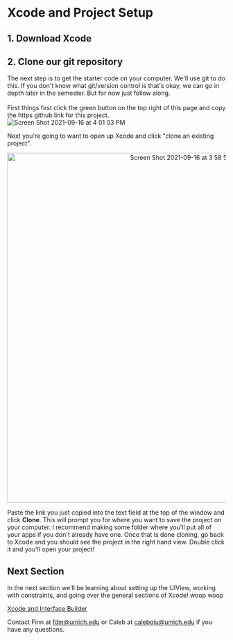 # Xcode and Project Setup

## 1. Download Xcode

## 2. Clone our git repository
The next step is to get the starter code on your computer. We'll use git to do this. If you don't know what git/version control is that's okay, we can go in depth later in the semester. But for now just follow along. \
\
First things first click the green button on the top right of this page and copy the https github link for this project. \
![Screen Shot 2021-09-16 at 4 01 03 PM](https://user-images.githubusercontent.com/54146662/133678279-65dd04f2-cc83-4d8f-9591-d6e30cba1be5.png)

Next you're going to want to open up Xcode and click "clone an existing project". 

<p align="center">
  <img width="808" alt="Screen Shot 2021-09-16 at 3 58 58 PM" src="https://user-images.githubusercontent.com/54146662/133677945-6ffe1511-241b-4628-a00e-6ca26fbae2d3.png">
</p>

Paste the link you just copied into the text field at the top of the window and click __Clone__. This will prompt you for where you want to save the project on your computer. I recommend making some folder where you'll put all of your apps if you don't already have one. Once that is done cloning, go back to Xcode and you should see the project in the right hand view. Double click it and you'll open your project!
  
## Next Section
In the next section we'll be learning about setting up the UIView, working with constraints, and going over the general sections of Xcode! woop woop
  
[Xcode and Interface Builder](https://github.com/ffdm/MHack_IOS_Onboarding/blob/main/Xcode%26IB.md)
  

Contact Finn at fdm@umich.edu or Caleb at calebqiu@umich.edu if you have any questions.
